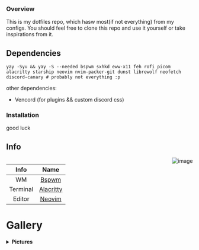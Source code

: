 ### Overview

This is my dotfiles repo, which hasw most(if not everything) from my configs.
You should feel free to clone this repo and use it yourself or take inspirations from it.

## Dependencies

    yay -Syu && yay -S --needed bspwm sxhkd eww-x11 feh rofi picom alacritty starship neovim nvim-packer-git dunst librewolf neofetch discord-canary # probably not everything :p

other dependencies:
- Vencord (for plugins && custom discord css)

### Installation
good luck

## **Info**
<img src="SOURCE" align="right" alt="image">

|Info |Name |
|:---:|:---:|
|WM|[Bspwm](https://github.com/baskerville/bspwm)|
|Terminal|[Alacritty](https://github.com/alacritty/alacritty)|
|Editor|[Neovim](https://github.com/neovim/neovim)|

# **Gallery**
<details>
<summary><b>Pictures</b></summary>

![image](https://github.com/lyeexistindo/dotfiles/blob/main/showcase/head.png?raw=true)
![image](https://github.com/lyeexistindo/dotfiles/blob/main/showcase/onedark.png?raw=true)
![image](https://github.com/lyeexistindo/dotfiles/blob/main/showcase/latte.png?raw=true)

</details>
